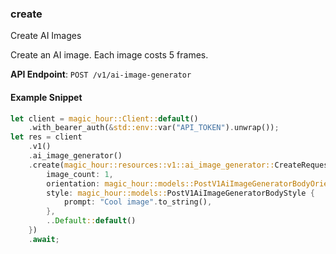 
### create <a name="create"></a>
Create AI Images

Create an AI image. Each image costs 5 frames.

**API Endpoint**: `POST /v1/ai-image-generator`

#### Example Snippet

```rust
let client = magic_hour::Client::default()
    .with_bearer_auth(&std::env::var("API_TOKEN").unwrap());
let res = client
    .v1()
    .ai_image_generator()
    .create(magic_hour::resources::v1::ai_image_generator::CreateRequest {
        image_count: 1,
        orientation: magic_hour::models::PostV1AiImageGeneratorBodyOrientationEnum::Landscape,
        style: magic_hour::models::PostV1AiImageGeneratorBodyStyle {
            prompt: "Cool image".to_string(),
        },
        ..Default::default()
    })
    .await;
```
